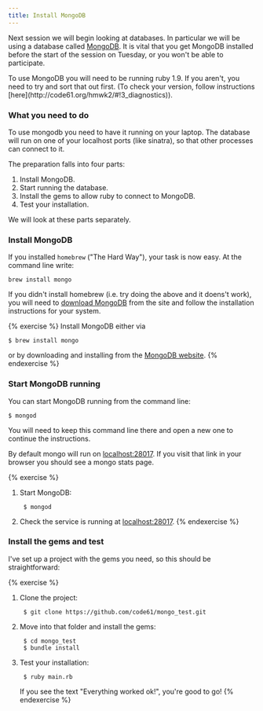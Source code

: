 ```yaml
---
title: Install MongoDB
---
```


Next session we will begin looking at databases. In particular we will be using a database called [MongoDB](http://www.mongodb.org/). It is vital that you get MongoDB installed before the start of the session on Tuesday, or you won't be able to participate.

<div class='alert alert-warning' markdown='1'>
To use MongoDB you will need to be running ruby 1.9. If you aren't, you need to try and sort that out first. (To check your version, follow instructions [here](http://code61.org/hmwk2/#!3_diagnostics)).
</div>

### What you need to do

To use mongodb you need to have it running on your laptop. The database will run on one of your localhost ports (like sinatra), so that other processes can connect to it.

The preparation falls into four parts:

1. Install MongoDB.
2. Start running the database.
3. Install the gems to allow ruby to connect to MongoDB.
4. Test your installation.

We will look at these parts separately.

### Install MongoDB

If you installed `homebrew` ("The Hard Way"), your task is now easy. At the command line write:

    brew install mongo

If you didn't install homebrew (i.e. try doing the above and it doens't work), you will need to [download MongoDB](http://www.mongodb.org/downloads) from the site and follow the installation instructions for your system.

{% exercise %}
Install MongoDB either via

    $ brew install mongo

or by downloading and installing from the [MongoDB website](http://www.mongodb.org/downloads).
{% endexercise %}

### Start MongoDB running

You can start MongoDB running from the command line:

    $ mongod

You will need to keep this command line there and open a new one to continue the instructions.

By default mongo will run on [localhost:28017](http://localhost:28017/). If you visit that link in your browser you should see a mongo stats page.

{% exercise %}
1. Start MongoDB:

        $ mongod

2. Check the service is running at [localhost:28017](http://localhost:28017/).
{% endexercise %}

### Install the gems and test

I've set up a project with the gems you need, so this should be straightforward:

{% exercise %}
1. Clone the project:

        $ git clone https://github.com/code61/mongo_test.git

2. Move into that folder and install the gems:

        $ cd mongo_test
        $ bundle install

3. Test your installation:

        $ ruby main.rb

    If you see the text "Everything worked ok!", you're good to go!
{% endexercise %}